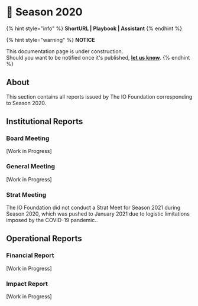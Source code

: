 # 🍃 Season 2020

{% hint style="info" %}
**ShortURL | Playbook | Assistant**
{% endhint %}

{% hint style="warning" %}
**NOTICE**

This documentation page is under construction.\
Should you want to be notified once it's published, [**let us know**](https://tiof.click/TIOFTarianUpdatesService).
{% endhint %}

## About

This section contains all reports issued by The IO Foundation corresponding to Season 2020.

## Institutional Reports

### Board Meeting

\[Work in Progress]

### General Meeting

\[Work in Progress]

### Strat Meeting

The IO Foundation did not conduct a Strat Meet for Season 2021 during Season 2020, which was pushed to January 2021 due to logistic limitations imposed by the COVID-19 pandemic..

## Operational Reports

### Financial Report

\[Work in Progress]

### Impact Report

\[Work in Progress]
